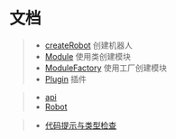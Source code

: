 # 文档

> - [createRobot](./createrobot) 创建机器人
> - [Module](./module) 使用类创建模块
> - [ModuleFactory](./modulefactory) 使用工厂创建模块
> - [Plugin](./plugin) 插件

> - [api](./api)
> - [Robot](./robot)

> - [代码提示与类型检查](./typeinferrence)
